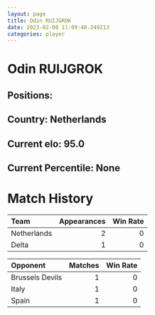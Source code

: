 ```yaml
---  
layout: page  
title: Odin RUIJGROK  
date: 2023-02-08 11:09:48.249213  
categories: player  
---
```

# Odin RUIJGROK

## Positions: 

## Country: Netherlands

## Current elo: 95.0

## Current Percentile: None

# Match History


| Team        |   Appearances |   Win Rate |
|:------------|--------------:|-----------:|
| Netherlands |             2 |          0 |
| Delta       |             1 |          0 |

| Opponent        |   Matches |   Win Rate |
|:----------------|----------:|-----------:|
| Brussels Devils |         1 |          0 |
| Italy           |         1 |          0 |
| Spain           |         1 |          0 |
